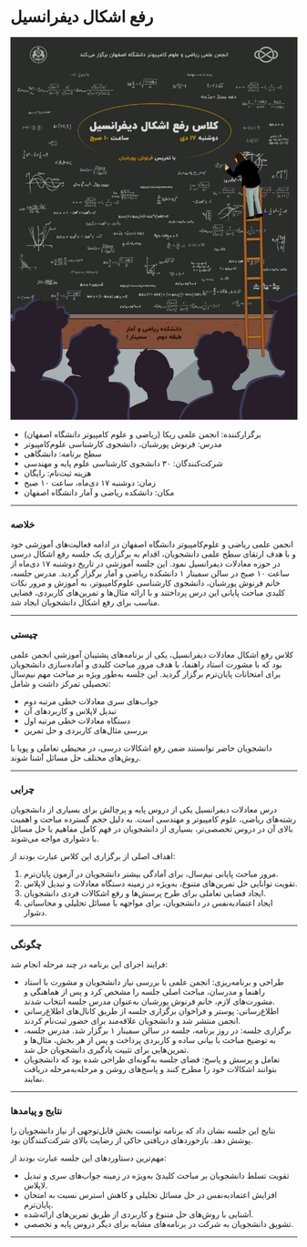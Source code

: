 # رفع اشکال دیفرانسیل

![alt text](statics/poster.diff.workshop.jpg)

- برگزارکننده: انجمن علمی ریکا (ریاضی و علوم کامپیوتر دانشگاه اصفهان)
- مدرس: فرنوش پورشبان، دانشجوی کارشناسی علوم‌کامپیوتر
- سطح برنامه: دانشگاهی
- شرکت‌کنندگان: ۳۰ دانشجوی کارشناسی علوم پایه و مهندسی
- هزینه ثبت‌نام: رایگان
- زمان: دوشنبه ۱۷ دی‌ماه، ساعت ۱۰ صبح
- مکان: دانشکده ریاضی و آمار دانشگاه اصفهان


---

### خلاصه  
انجمن علمی ریاضی و علوم‌کامپیوتر دانشگاه اصفهان در ادامه فعالیت‌های آموزشی خود و با هدف ارتقای سطح علمی دانشجویان، اقدام به برگزاری یک جلسه رفع اشکال درسی در حوزه معادلات دیفرانسیل نمود. این جلسه آموزشی در تاریخ دوشنبه ۱۷ دی‌ماه از ساعت ۱۰ صبح در سالن سمینار ۱ دانشکده ریاضی و آمار برگزار گردید.
مدرس جلسه، خانم فرنوش پورشبان، دانشجوی کارشناسی علوم‌کامپیوتر، به آموزش و مرور نکات کلیدی مباحث پایانی این درس پرداختند و با ارائه مثال‌ها و تمرین‌های کاربردی، فضایی مناسب برای رفع اشکال دانشجویان ایجاد شد.

---

### چیستی  
کلاس رفع اشکال معادلات دیفرانسیل، یکی از برنامه‌های پشتیبان آموزشی انجمن علمی بود که با مشورت استاد راهنما، با هدف مرور مباحث کلیدی و آماده‌سازی دانشجویان برای امتحانات پایان‌ترم برگزار گردید.
این جلسه به‌طور ویژه بر مباحث مهم نیم‌سال تحصیلی تمرکز داشت و شامل:

* جواب‌های سری معادلات خطی مرتبه دوم
* تبدیل لاپلاس و کاربردهای آن
* دستگاه معادلات خطی مرتبه اول
* بررسی مثال‌های کاربردی و حل تمرین

دانشجویان حاضر توانستند ضمن رفع اشکالات درسی، در محیطی تعاملی و پویا با روش‌های مختلف حل مساثل آشنا شوند.

---

### چرایی  
درس معادلات دیفرانسیل یکی از دروس پایه و پرچالش برای بسیاری از دانشجویان رشته‌های ریاضی، علوم کامپیوتر و مهندسی است. به دلیل حجم گسترده مباحث و اهمیت بالای آن در دروس تخصصی‌تر، بسیاری از دانشجویان در فهم کامل مفاهیم یا حل مسائل با دشواری مواجه می‌شوند.

اهداف اصلی از برگزاری این کلاس عبارت بودند از:

1. مرور مباحث پایانی نیم‌سال، برای آمادگی بیشتر دانشجویان در آزمون پایان‌ترم.
2. تقویت توانایی حل تمرین‌های متنوع، به‌ویژه در زمینه دستگاه معادلات و تبدیل لاپلاس.
3. ایجاد فضایی تعاملی برای طرح پرسش‌ها و رفع اشکالات فردی دانشجویان.
4. ایجاد اعتمادبه‌نفس در دانشجویان، برای مواجهه با مسائل تحلیلی و محاسباتی دشوار.

---

### چگونگی
فرایند اجرای این برنامه در چند مرحله انجام شد:

* طراحی و برنامه‌ریزی: انجمن علمی با بررسی نیاز دانشجویان و مشورت با استاد راهنما و مدرسان، مباحث اصلی جلسه را مشخص کرد و پس از هماهنگی‌ و مشورت‌های لازم، خانم فرنوش پورشبان به‌عنوان مدرس جلسه انتخاب شدند.
* اطلاع‌رسانی: پوستر و فراخوان برگزاری جلسه از طریق کانال‌های اطلاع‌رسانی انجمن منتشر شد و دانشجویان علاقه‌مند برای حضور ثبت‌نام کردند.
* برگزاری جلسه: در روز برنامه، جلسه در سالن سمینار ۱ برگزار شد. مدرس جلسه، به توضیح مباحث با بیانی ساده و کاربردی پرداخت و پس از هر بخش، مثال‌ها و تمرین‌هایی برای تثبیت یادگیری دانشجویان حل شد.
* تعامل و پرسش و پاسخ: فضای جلسه به‌گونه‌ای طراحی شده بود که دانشجویان بتوانند اشکالات خود را مطرح کنند و پاسخ‌های روشن و مرحله‌به‌مرحله دریافت نمایند.

---

### نتایج و پیامدها
نتایج این جلسه نشان داد که برنامه توانست بخش قابل‌توجهی از نیاز دانشجویان را پوشش دهد. بازخوردهای دریافتی حاکی از رضایت بالای شرکت‌کنندگان بود.

مهم‌ترین دستاوردهای این جلسه عبارت بودند از:

* تقویت تسلط دانشجویان بر مباحث کلیدیُ به‌ویژه در زمینه جواب‌های سری و تبدیل لاپلاس.
* افزایش اعتمادبه‌نفس در حل مسائل تحلیلی و کاهش استرس نسبت به امتحان پایان‌ترم.
* آشنایی با روش‌های حل متنوع و کاربردی از طریق تمرین‌های ارائه‌شده.
* تشویق دانشجویان به شرکت در برنامه‌های مشابه برای دیگر دروس پایه و تخصصی.


---



